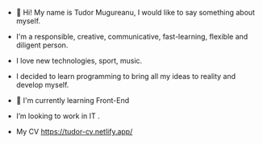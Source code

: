 - 👋 Hi! My name is Tudor Mugureanu, I would like to say something about myself.
- I'm a responsible, creative, communicative, fast-learning, flexible and diligent person.
-  I love new technologies, sport, music.
-   I decided to learn programming to bring all my ideas 
to reality and develop myself.

- 🌱  I'm  currently  learning Front-End
-  I’m looking to work in IT .
- My CV https://tudor-cv.netlify.app/


